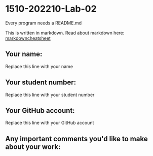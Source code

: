 # 1510-202210-Lab-02

Every program needs a README.md

This is written in markdown. Read about markdown here: [markdowncheatsheet](https://www.markdownguide.org/cheat-sheet/)

## Your name:
Replace this line with your name
## Your student number:
Replace this line with your student number
## Your GitHub account:
Replace this line with your GitHub account
## Any important comments you'd like to make about your work:


